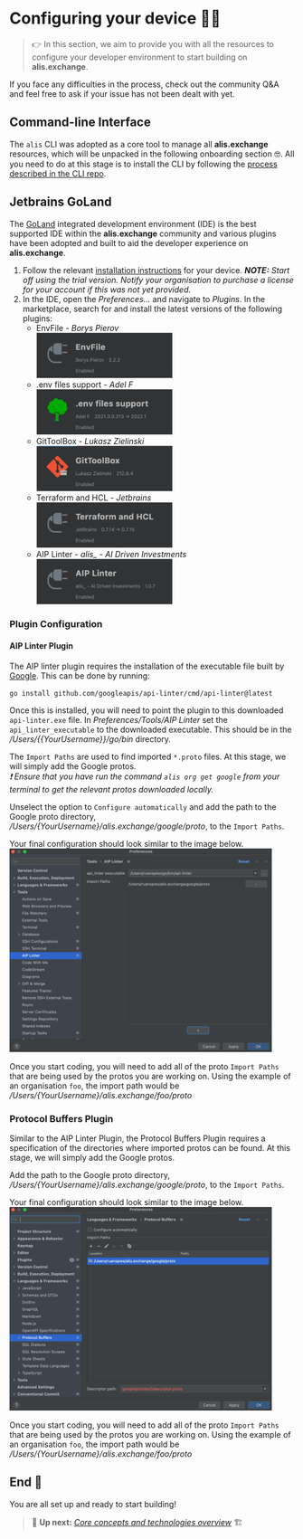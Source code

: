 # Configuring your device 🧑‍💻

> 👉 In this section, we aim to provide you with all the resources to configure your developer environment to start building on **alis.exchange**.

If you face any difficulties in the process, check out the community Q&A and feel free to ask if your issue has not been dealt with yet.

## Command-line Interface
The `alis` CLI was adopted as a core tool to manage all **alis.exchange** resources, which will be unpacked in the following onboarding section 🤓.
All you need to do at this stage is to install the CLI by following the <a href="https://github.com/alis-x/cli" target="_blank">process described in the CLI repo</a>.

## Jetbrains GoLand
The <a href="https://www.jetbrains.com/go/" target="_blank">GoLand</a> integrated development environment (IDE) is the best supported IDE within the **alis.exchange** community and
various plugins have been adopted and built to aid the developer experience on **alis.exchange**.

1. Follow the relevant <a href="https://www.jetbrains.com/go/download/" target="_blank">installation instructions</a> for your device.
_**NOTE:** Start off using the trial version. Notify your organisation to purchase a license for your account if this was not yet provided._
2. In the IDE, open the _Preferences..._ and navigate to _Plugins_. In the marketplace, search for and install the latest versions of the following plugins:
    - EnvFile - _Borys Pierov_<br />
      <img src="img/envFile.png" height="80">
    - .env files support - _Adel F_<br />
         <img src="img/envFileSupport.png" height="80">
    - GitToolBox - _Lukasz Zielinski_<br />
      <img src="img/gitToolBox.png" height="80">
    - Terraform and HCL - _Jetbrains_<br />
         <img src="img/Terraform.png" height="80">
    - AIP Linter - _alis\_ - AI Driven Investments_<br />
      <img src="img/aipLinter.png" height="80">

### Plugin Configuration

#### AIP Linter Plugin
The AIP linter plugin requires the installation of the executable file built by <a href="https://linter.aip.dev/" target="_blank">Google</a>. This can be done by running:
```shell
go install github.com/googleapis/api-linter/cmd/api-linter@latest
```
Once this is installed, you will need to point the plugin to this downloaded `api-linter.exe` file.
In _Preferences/Tools/AIP Linter_ set the `api_linter_executable` to the downloaded executable. This should be in the
_/Users/{{YourUsername}}/go/bin_ directory.

The `Import Paths` are used to find imported `*.proto` files. At this stage, we will simply add the Google protos.<br />
_❗ Ensure that you have run the command `alis org get google` from your terminal to get the relevant protos downloaded locally._

Unselect the option to `Configure automatically` and add the path to the Google proto directory, _/Users/{YourUsername}/alis.exchange/google/proto_,
to the `Import Paths`.

Your final configuration should look similar to the image below. <br />
<img src="img/aipLinterPreferences.png" height="360">

Once you start coding, you will need to add all of the proto `Import Paths` that are being used by the protos you are working on. Using the example of an organisation `foo`, the import path would be _/Users/{YourUsername}/alis.exchange/foo/proto_

### Protocol Buffers Plugin

Similar to the AIP Linter Plugin, the Protocol Buffers Plugin requires a specification of the directories where imported
protos can be found. At this stage, we will simply add the Google protos.

Add the path to the Google proto directory, _/Users/{YourUsername}/alis.exchange/google/proto_, to the `Import Paths`.

Your final configuration should look similar to the image below. <br />
<img src="img/protocolBufferPreferences.png" height="360">

Once you start coding, you will need to add all of the proto `Import Paths` that are being used by the protos you are working on. Using the example of an organisation `foo`, the import path would be _/Users/{YourUsername}/alis.exchange/foo/proto_

## End 🏁

You are all set up and ready to start building!

> 👟 **Up next:** _[Core concepts and technologies overview](/TechOverview.md)_ 🏗
